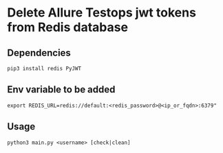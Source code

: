 # Delete Allure Testops jwt tokens from Redis database

## Dependencies 

`pip3 install redis PyJWT`

## Env variable to be added

`export REDIS_URL=redis://default:<redis_password>@<ip_or_fqdn>:6379"`


## Usage

```shell
python3 main.py <username> [check|clean]
```

